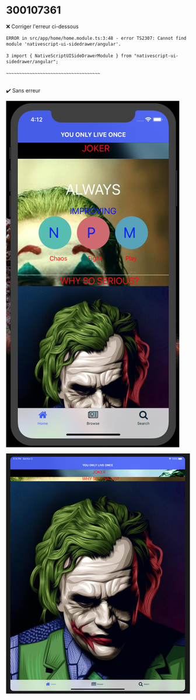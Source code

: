 # 300107361

:x: Corriger l'erreur ci-dessous

```
ERROR in src/app/home/home.module.ts:3:48 - error TS2307: Cannot find module 'nativescript-ui-sidedrawer/angular'.

3 import { NativeScriptUISideDrawerModule } from "nativescript-ui-sidedrawer/angular";
                                                 ~~~~~~~~~~~~~~~~~~~~~~~~~~~~~~~~~~~~
                                                 
```

:heavy_check_mark: Sans erreur 

![image](iPhone.png)

![image](iPad.png)
